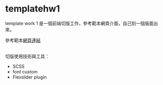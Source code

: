 # templatehw1
template work 1 是一個前端切版工作，參考範本網頁介面，自己刻一個版面出來。

參考範本<a href="http://www.templatemo.com/live/templatemo_417_grill" target="_blank">網頁連結</a>

<br/>
切版使用技術與工具：
<ul>
  <li>SCSS</li>
  <li>font custom</li>
  <li>Flexslider plugin</li>
</ul>
